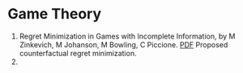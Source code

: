 # Game Theory
1. Regret Minimization in Games with Incomplete Information, by M Zinkevich, M Johanson, M Bowling, C Piccione. [PDF](https://proceedings.neurips.cc/paper/2007/file/08d98638c6fcd194a4b1e6992063e944-Paper.pdf)
      Proposed counterfactual regret minimization.
1. 
